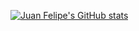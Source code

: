 [![Juan Felipe's  GitHub stats](https://github-readme-stats.vercel.app/api?username=JuanFelipeJaramillo20)](https://github.com/anuraghazra/github-readme-stats)
